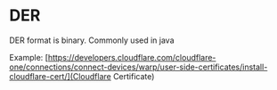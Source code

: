# DER

DER format is binary. Commonly used in java

Example: [https://developers.cloudflare.com/cloudflare-one/connections/connect-devices/warp/user-side-certificates/install-cloudflare-cert/](Cloudflare Certificate)
